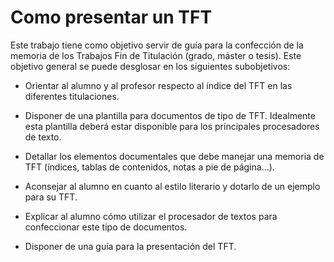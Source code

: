 # Como presentar un TFT

Este trabajo tiene como objetivo servir de guía para la confección de la memoria de los Trabajos Fin de Titulación (grado, máster o tesis). Este objetivo general se puede desglosar en los siguientes subobjetivos:

- Orientar al alumno y al profesor respecto al índice del TFT en las diferentes titulaciones.

- Disponer de una plantilla para documentos de tipo de TFT. Idealmente esta plantilla deberá estar disponible para los principales procesadores de texto.

- Detallar los elementos documentales que debe manejar una memoria de TFT (índices, tablas de contenidos, notas a pie de página...).

- Aconsejar al alumno en cuanto al estilo literario y dotarlo de un ejemplo para su TFT.

- Explicar al alumno cómo utilizar el procesador de textos para confeccionar este tipo de documentos.

- Disponer de una guía para la presentación del TFT.

